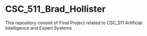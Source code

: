 # CSC_511_Brad_Hollister
This repository consist of Final Project related to CSC_511 Artificial Intelligence and Expert Systems
